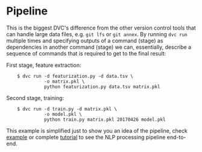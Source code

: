 # Pipeline

This is the biggest DVC's difference from the other version control tools that
can handle large data files, e.g. `git lfs` or `git annex`. By running `dvc run`
multiple times and specifying outputs of a command (stage) as dependencies in
another command (stage) we can, essentially, describe a sequence of commands
that is required to get to the final result:

First stage, feature extraction:

```dvc
    $ dvc run -d featurization.py -d data.tsv \
              -o matrix.pkl \
              python featurization.py data.tsv matrix.pkl
```

Second stage, training:

```dvc
    $ dvc run -d train.py -d matrix.pkl \
              -o model.pkl \
              python train.py matrix.pkl 20170426 model.pkl
```

This example is simplified just to show you an idea of the pipeline, check
[example](/doc/get-started/example) or complete
[tutorial](/doc/tutorial) to see the NLP processing pipeline end-to-end.

